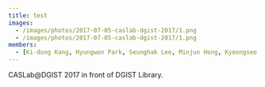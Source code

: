 ```yaml
---
title: test
images:
  - /images/photos/2017-07-05-caslab-dgist-2017/1.png
  - /images/photos/2017-07-05-caslab-dgist-2017/1.png
members:
  - [Ki-dong Kang, Hyungwon Park, Seunghak Lee, Minjun Hong, Kyeongseo Park, Minwoo Jang, Daehoon Kim, Seungkyu Lee]
---
```


CASLab@DGIST 2017 in front of DGIST Library.